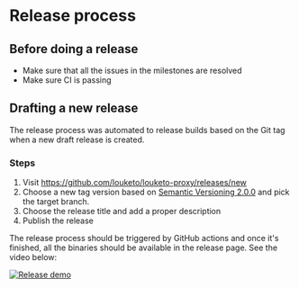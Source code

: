 # Release process

## Before doing a release

* Make sure that all the issues in the milestones are resolved
* Make sure CI is passing

## Drafting a new release

The release process was automated to release builds based on the Git tag when a new draft release is created.

### Steps

1. Visit https://github.com/louketo/louketo-proxy/releases/new
2. Choose a new tag version based on [Semantic Versioning 2.0.0](https://semver.org/) and pick the target branch.
3. Choose the release title and add a proper description
4. Publish the release

The release process should be triggered by GitHub actions and once it's finished, all the binaries should be available in the release page. See the video below:

[![Release demo](http://img.youtube.com/vi/OkDd91L6GuQ/0.jpg)](http://www.youtube.com/watch?v=OkDd91L6GuQ "Release demo")


